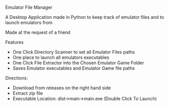 Emulator File Manager

A Desktop Application made in Python to keep track of emulator files and to launch emulators from 

Made at the request of a friend

Features
- One Click Directory Scanner to set all Emulator Files paths
- One place to launch all emulators executables
- One Click File Extractor into the Chosen Emulator Game Folder
- Saves Emulator executables and Emulator Game file paths 

Directions:
- Download from releases on the right hand side
- Extract zip file
- Executable Location: dist->main->main.exe (Double Click To Launch)
